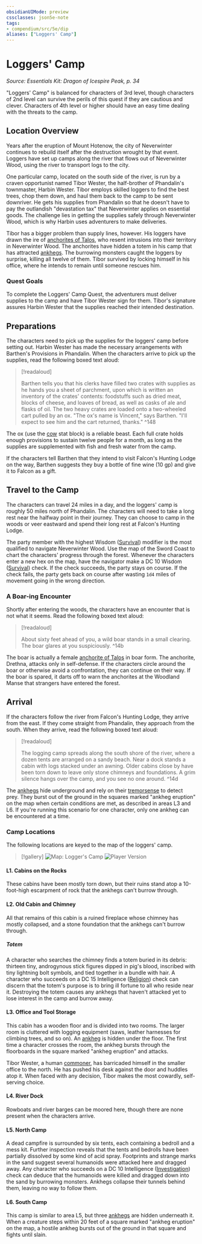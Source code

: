 ```yaml
---
obsidianUIMode: preview
cssclasses: json5e-note
tags:
- compendium/src/5e/dip
aliases: ["Loggers' Camp"]
---
```

# Loggers' Camp
*Source: Essentials Kit: Dragon of Icespire Peak, p. 34* 

"Loggers' Camp" is balanced for characters of 3rd level, though characters of 2nd level can survive the perils of this quest if they are cautious and clever. Characters of 4th level or higher should have an easy time dealing with the threats to the camp.

## Location Overview

Years after the eruption of Mount Hotenow, the city of Neverwinter continues to rebuild itself after the destruction wrought by that event. Loggers have set up camps along the river that flows out of Neverwinter Wood, using the river to transport logs to the city.

One particular camp, located on the south side of the river, is run by a craven opportunist named Tibor Wester, the half-brother of Phandalin's townmaster, Harbin Wester. Tibor employs skilled loggers to find the best trees, chop them down, and haul them back to the camp to be sent downriver. He gets his supplies from Phandalin so that he doesn't have to pay the outlandish "devastation tax" that Neverwinter applies on essential goods. The challenge lies in getting the supplies safely through Neverwinter Wood, which is why Harbin uses adventurers to make deliveries.

Tibor has a bigger problem than supply lines, however. His loggers have drawn the ire of [anchorites of Talos](Mechanics/bestiary/humanoid/anchorite-of-talos-dip.md), who resent intrusions into their territory in Neverwinter Wood. The anchorites have hidden a totem in his camp that has attracted [ankhegs](Mechanics/bestiary/monstrosity/ankheg.md). The burrowing monsters caught the loggers by surprise, killing all twelve of them. Tibor survived by locking himself in his office, where he intends to remain until someone rescues him.

### Quest Goals

To complete the Loggers' Camp Quest, the adventurers must deliver supplies to the camp and have Tibor Wester sign for them. Tibor's signature assures Harbin Wester that the supplies reached their intended destination.

## Preparations

The characters need to pick up the supplies for the loggers' camp before setting out. Harbin Wester has made the necessary arrangements with Barthen's Provisions in Phandalin. When the characters arrive to pick up the supplies, read the following boxed text aloud:

> [!readaloud] 
> 
> Barthen tells you that his clerks have filled two crates with supplies as he hands you a sheet of parchment, upon which is written an inventory of the crates' contents: foodstuffs such as dried meat, blocks of cheese, and loaves of bread, as well as casks of ale and flasks of oil. The two heavy crates are loaded onto a two-wheeled cart pulled by an ox. "The ox's name is Vincent," says Barthen. "I'll expect to see him and the cart returned, thanks."
^148

The ox (use the [cow](Mechanics/bestiary/beast/cow-vgm.md) stat block) is a reliable beast. Each full crate holds enough provisions to sustain twelve people for a month, as long as the supplies are supplemented with fish and fresh water from the camp.

If the characters tell Barthen that they intend to visit Falcon's Hunting Lodge on the way, Barthen suggests they buy a bottle of fine wine (10 gp) and give it to Falcon as a gift.

## Travel to the Camp

The characters can travel 24 miles in a day, and the loggers' camp is roughly 50 miles north of Phandalin. The characters will need to take a long rest near the halfway point in their journey. They can choose to camp in the woods or veer eastward and spend their long rest at Falcon's Hunting Lodge.

The party member with the highest Wisdom ([Survival](Mechanics/Rules/skills.md#Survival)) modifier is the most qualified to navigate Neverwinter Wood. Use the map of the Sword Coast to chart the characters' progress through the forest. Whenever the characters enter a new hex on the map, have the navigator make a DC 10 Wisdom ([Survival](Mechanics/Rules/skills.md#Survival)) check. If the check succeeds, the party stays on course. If the check fails, the party gets back on course after wasting `1d4` miles of movement going in the wrong direction.

### A Boar-ing Encounter

Shortly after entering the woods, the characters have an encounter that is not what it seems. Read the following boxed text aloud:

> [!readaloud] 
> 
> About sixty feet ahead of you, a wild boar stands in a small clearing. The boar glares at you suspiciously.
^14b

The boar is actually a female [anchorite of Talos](Mechanics/bestiary/humanoid/anchorite-of-talos-dip.md) in boar form. The anchorite, Drethna, attacks only in self-defense. If the characters circle around the boar or otherwise avoid a confrontation, they can continue on their way. If the boar is spared, it darts off to warn the anchorites at the Woodland Manse that strangers have entered the forest.

## Arrival

If the characters follow the river from Falcon's Hunting Lodge, they arrive from the east. If they come straight from Phandalin, they approach from the south. When they arrive, read the following boxed text aloud:

> [!readaloud] 
> 
> The logging camp spreads along the south shore of the river, where a dozen tents are arranged on a sandy beach. Near a dock stands a cabin with logs stacked under an awning. Older cabins close by have been torn down to leave only stone chimneys and foundations. A grim silence hangs over the camp, and you see no one around.
^14d

The [ankhegs](Mechanics/bestiary/monstrosity/ankheg.md) hide underground and rely on their [tremorsense](Mechanics/Rules/senses.md#Tremorsense) to detect prey. They burst out of the ground in the squares marked "ankheg eruption" on the map when certain conditions are met, as described in areas L3 and L6. If you're running this scenario for one character, only one ankheg can be encountered at a time.

### Camp Locations

The following locations are keyed to the map of the loggers' camp.

> [!gallery]
> ![Map: Logger's Camp](https://raw.githubusercontent.com/5etools-mirror-3/5etools-img/main/adventure/DIP/023-map-lc-dm.webp#gallery)
> ![Player Version](https://raw.githubusercontent.com/5etools-mirror-3/5etools-img/main/adventure/DIP/024-map-lc-pc.webp#gallery)

#### L1. Cabins on the Rocks

These cabins have been mostly torn down, but their ruins stand atop a 10-foot-high escarpment of rock that the ankhegs can't burrow through.

#### L2. Old Cabin and Chimney

All that remains of this cabin is a ruined fireplace whose chimney has mostly collapsed, and a stone foundation that the ankhegs can't burrow through.

##### Totem

A character who searches the chimney finds a totem buried in its debris: thirteen tiny, androgynous stick figures dipped in pig's blood, inscribed with tiny lightning bolt symbols, and tied together in a bundle with hair. A character who succeeds on a DC 15 Intelligence ([Religion](Mechanics/Rules/skills.md#Religion)) check can discern that the totem's purpose is to bring ill fortune to all who reside near it. Destroying the totem causes any ankhegs that haven't attacked yet to lose interest in the camp and burrow away.

#### L3. Office and Tool Storage

This cabin has a wooden floor and is divided into two rooms. The larger room is cluttered with logging equipment (saws, leather harnesses for climbing trees, and so on). An [ankheg](Mechanics/bestiary/monstrosity/ankheg.md) is hidden under the floor. The first time a character crosses the room, the ankheg bursts through the floorboards in the square marked "ankheg eruption" and attacks.

Tibor Wester, a human [commoner](Mechanics/bestiary/humanoid/commoner.md), has barricaded himself in the smaller office to the north. He has pushed his desk against the door and huddles atop it. When faced with any decision, Tibor makes the most cowardly, self-serving choice.

#### L4. River Dock

Rowboats and river barges can be moored here, though there are none present when the characters arrive.

#### L5. North Camp

A dead campfire is surrounded by six tents, each containing a bedroll and a mess kit. Further inspection reveals that the tents and bedrolls have been partially dissolved by some kind of acid spray. Footprints and strange marks in the sand suggest several humanoids were attacked here and dragged away. Any character who succeeds on a DC 10 Intelligence ([Investigation](Mechanics/Rules/skills.md#Investigation)) check can deduce that the humanoids were killed and dragged down into the sand by burrowing monsters. Ankhegs collapse their tunnels behind them, leaving no way to follow them.

#### L6. South Camp

This camp is similar to area L5, but three [ankhegs](Mechanics/bestiary/monstrosity/ankheg.md) are hidden underneath it. When a creature steps within 20 feet of a square marked "ankheg eruption" on the map, a hostile ankheg bursts out of the ground in that square and fights until slain.